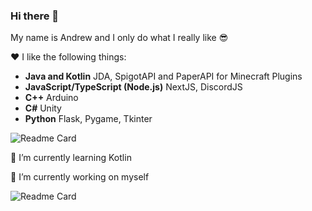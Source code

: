 ### Hi there 👋

My name is Andrew and I only do what I really like 😎

❤ I like the following things: </br>
- **Java and Kotlin** JDA, SpigotAPI and PaperAPI for Minecraft Plugins
- **JavaScript/TypeScript (Node.js)** NextJS, DiscordJS
- **C++** Arduino
- **C#** Unity
- **Python** Flask, Pygame, Tkinter

![Readme Card](https://github-readme-stats.vercel.app/api/top-langs/?username=VolanDeMor1&layout=compact&theme=dark&show_icons=true)

🌱 I’m currently learning Kotlin

🔭 I’m currently working on myself

![Readme Card](https://github-readme-stats.vercel.app/api?username=VolanDeMor1&layout=compact&theme=dark&show_icons=true)

